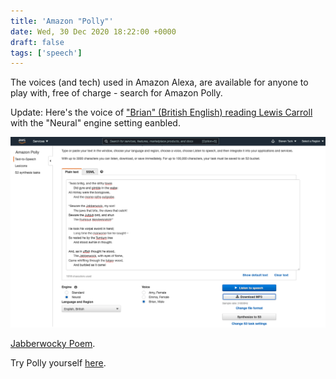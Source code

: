 ```yaml
---
title: 'Amazon "Polly"'
date: Wed, 30 Dec 2020 18:22:00 +0000
draft: false
tags: ['speech']
---
```


The voices (and tech) used in Amazon Alexa, are available for anyone to play with, free of charge - search for Amazon Polly.

Update: Here's the voice of ["Brian" (British English) reading Lewis Carroll](/docs/speech_20201230_AWS_polly_neural_brian.mp3) with the "Neural" engine setting eanbled.

![](img/AWS_Polly.png)


[Jabberwocky Poem](https://www.poetryfoundation.org/poems-and-poets/poems/detail/42916).

Try Polly yourself [here](https://eu-west-1.console.aws.amazon.com/polly/home/SynthesizeSpeech).
